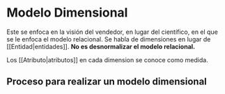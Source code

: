 # Modelo Dimensional
Este se enfoca en la visión del vendedor, en lugar del científico, en el que se le enfoca el modelo relacional. Se habla de dimensiones en lugar de [[Entidad|entidades]]. **No es desnormalizar el modelo relacional.**

Los [[Atributo|atributos]] en cada dimension se conoce como medida.

## Proceso para realizar un modelo dimensional
